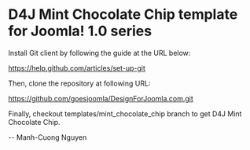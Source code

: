 D4J Mint Chocolate Chip template for Joomla! 1.0 series
===============================================

Install Git client by following the guide at the URL below:

https://help.github.com/articles/set-up-git

Then, clone the repository at following URL:

https://github.com/goesjoomla/DesignForJoomla.com.git

Finally, checkout templates/mint_chocolate_chip branch to get D4J Mint Chocolate Chip.

--
Manh-Cuong Nguyen